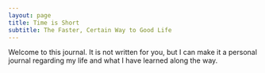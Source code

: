 ```yaml
---
layout: page
title: Time is Short
subtitle: The Faster, Certain Way to Good Life
---
```


Welcome to this journal. It is not written for you, but I can make it a personal journal regarding my life and what I have learned along the way.
